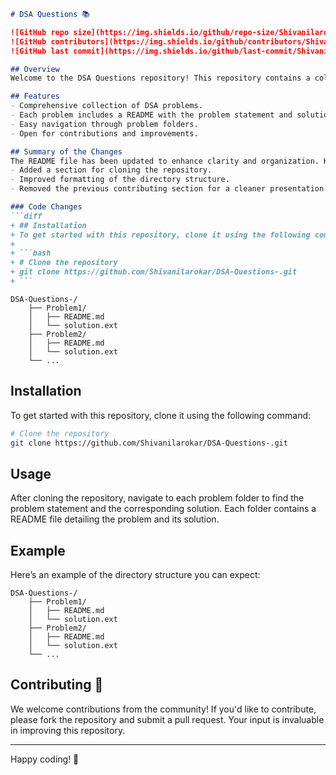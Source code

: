```markdown
# DSA Questions 📚

![GitHub repo size](https://img.shields.io/github/repo-size/Shivanilarokar/DSA-Questions-) 
![GitHub contributors](https://img.shields.io/github/contributors/Shivanilarokar/DSA-Questions-)
![GitHub last commit](https://img.shields.io/github/last-commit/Shivanilarokar/DSA-Questions-)

## Overview
Welcome to the DSA Questions repository! This repository contains a collection of Data Structures and Algorithms (DSA) problems, complete with solutions and explanations. It is designed to help developers and students improve their problem-solving skills and understanding of DSA concepts.

## Features
- Comprehensive collection of DSA problems.
- Each problem includes a README with the problem statement and solution.
- Easy navigation through problem folders.
- Open for contributions and improvements.

## Summary of the Changes
The README file has been updated to enhance clarity and organization. Key changes include:
- Added a section for cloning the repository.
- Improved formatting of the directory structure.
- Removed the previous contributing section for a cleaner presentation.

### Code Changes
```diff
+ ## Installation
+ To get started with this repository, clone it using the following command:
+
+ ```bash
+ # Clone the repository
+ git clone https://github.com/Shivanilarokar/DSA-Questions-.git
+ ```
```

```plaintext
DSA-Questions-/
    ├── Problem1/
    │   ├── README.md
    │   └── solution.ext
    ├── Problem2/
    │   ├── README.md
    │   └── solution.ext
    └── ...
```

## Installation
To get started with this repository, clone it using the following command:
```bash
# Clone the repository
git clone https://github.com/Shivanilarokar/DSA-Questions-.git
```

## Usage
After cloning the repository, navigate to each problem folder to find the problem statement and the corresponding solution. Each folder contains a README file detailing the problem and its solution.

## Example
Here’s an example of the directory structure you can expect:
```plaintext
DSA-Questions-/
    ├── Problem1/
    │   ├── README.md
    │   └── solution.ext
    ├── Problem2/
    │   ├── README.md
    │   └── solution.ext
    └── ...
```

## Contributing 🤝
We welcome contributions from the community! If you'd like to contribute, please fork the repository and submit a pull request. Your input is invaluable in improving this repository.

---

Happy coding! 🎉
```